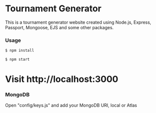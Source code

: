 # Tournament Generator


This is a tournament generator website created using Node.js, Express, Passport, Mongoose, EJS and some other packages.

### Usage

```sh
$ npm install
```

```sh
$ npm start
```
# Visit http://localhost:3000

### MongoDB

Open "config/keys.js" and add your MongoDB URI, local or Atlas
